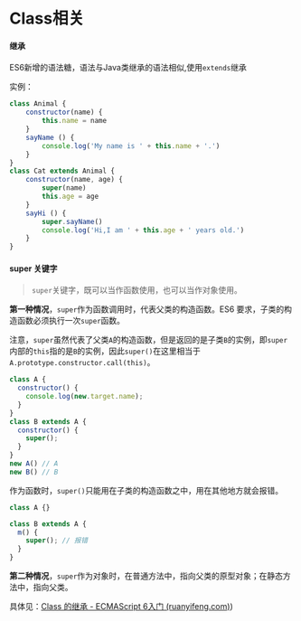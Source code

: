 # Class相关

#### 继承

ES6新增的语法糖，语法与Java类继承的语法相似,使用`extends`继承

实例：

```javascript
class Animal {
    constructor(name) {
        this.name = name
    }
    sayName () {
        console.log('My name is ' + this.name + '.')
    }
}
class Cat extends Animal {
    constructor(name, age) {
        super(name)
        this.age = age
    }
    sayHi () {
        super.sayName()
        console.log('Hi,I am ' + this.age + ' years old.')
    }
}
```

#### super 关键字

> `super`关键字，既可以当作函数使用，也可以当作对象使用。

**第一种情况**，`super`作为函数调用时，代表父类的构造函数。ES6 要求，子类的构造函数必须执行一次`super`函数。

注意，`super`虽然代表了父类`A`的构造函数，但是返回的是子类`B`的实例，即`super`内部的`this`指的是`B`的实例，因此`super()`在这里相当于`A.prototype.constructor.call(this)`。

```javascript
class A {
  constructor() {
    console.log(new.target.name);
  }
}
class B extends A {
  constructor() {
    super();
  }
}
new A() // A
new B() // B
```

作为函数时，`super()`只能用在子类的构造函数之中，用在其他地方就会报错。

```javascript
class A {}

class B extends A {
  m() {
    super(); // 报错
  }
}
```

**第二种情况**，`super`作为对象时，在普通方法中，指向父类的原型对象；在静态方法中，指向父类。

具体见：[Class 的继承 - ECMAScript 6入门 (ruanyifeng.com)](https://es6.ruanyifeng.com/#docs/class-extends))